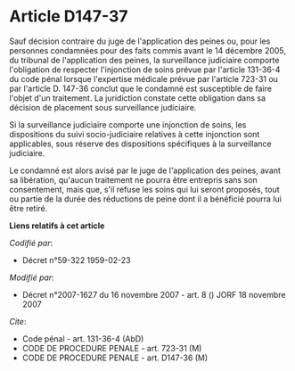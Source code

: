 # Article D147-37

Sauf décision contraire du juge de l'application des peines ou, pour les personnes condamnées pour des faits commis avant le
14 décembre 2005, du tribunal de l'application des peines, la surveillance judiciaire comporte l'obligation de respecter
l'injonction de soins prévue par l'article 131-36-4 du code pénal lorsque l'expertise médicale prévue par l'article 723-31 ou
par l'article D. 147-36 conclut que le condamné est susceptible de faire l'objet d'un traitement. La juridiction constate
cette obligation dans sa décision de placement sous surveillance judiciaire.

Si la surveillance judiciaire comporte une injonction de soins, les dispositions du suivi socio-judiciaire relatives à cette
injonction sont applicables, sous réserve des dispositions spécifiques à la surveillance judiciaire.

Le condamné est alors avisé par le juge de l'application des peines, avant sa libération, qu'aucun traitement ne pourra être
entrepris sans son consentement, mais que, s'il refuse les soins qui lui seront proposés, tout ou partie de la durée des
réductions de peine dont il a bénéficié pourra lui être retiré.

**Liens relatifs à cet article**

_Codifié par_:

  - Décret n°59-322 1959-02-23

_Modifié par_:

  - Décret n°2007-1627 du 16 novembre 2007 - art. 8 () JORF 18 novembre 2007

_Cite_:

  - Code pénal - art. 131-36-4 (AbD)
  - CODE DE PROCEDURE PENALE - art. 723-31 (M)
  - CODE DE PROCEDURE PENALE - art. D147-36 (M)
